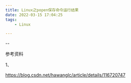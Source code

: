 ```yaml
---
title: Linux之popen保存命令运行结果
date: 2022-03-15 17:04:25
tags:
	- Linux

---
```


--

参考资料

1、

https://blog.csdn.net/hawanglc/article/details/116720747